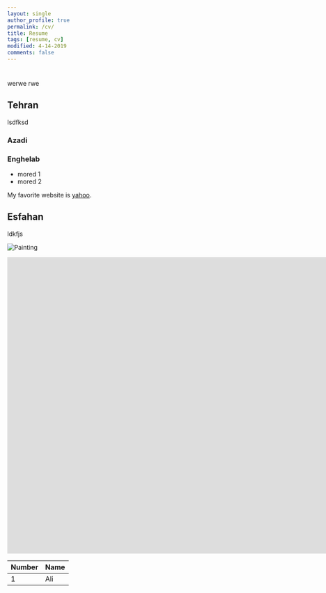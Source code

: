 ```yaml
---
layout: single
author_profile: true
permalink: /cv/
title: Resume
tags: [resume, cv]
modified: 4-14-2019
comments: false
---
```



# 

werwe
rwe

## Tehran
lsdfksd

### Azadi
### Enghelab

- mored 1
- mored 2

My favorite website is [yahoo](http://www.yahoo.com).


## Esfahan
ldkfjs

![Painting](https://maysagharehgozli.github.io/assets/images/photo.jpg)


<iframe width="1691" height="680" src="https://www.youtube.com/embed/LOTtWzX3Wp4" title="The STRANGE Reason He's The World's Best Climber" frameborder="0" allow="accelerometer; autoplay; clipboard-write; encrypted-media; gyroscope; picture-in-picture" allowfullscreen></iframe>


|  Number | Name |
|---------|------|
|1        | Ali  |
